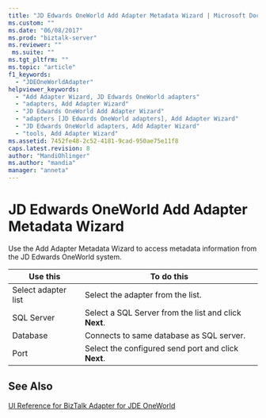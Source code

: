 ```yaml
---
title: "JD Edwards OneWorld Add Adapter Metadata Wizard | Microsoft Docs"
ms.custom: ""
ms.date: "06/08/2017"
ms.prod: "biztalk-server"
ms.reviewer: ""
 ms.suite: ""
ms.tgt_pltfrm: ""
ms.topic: "article"
f1_keywords: 
  - "JDEOneWorldAdapter"
helpviewer_keywords: 
  - "Add Adapter Wizard, JD Edwards OneWorld adapters"
  - "adapters, Add Adapter Wizard"
  - "JD Edwards OneWorld Add Adapter Wizard"
  - "adapters [JD Edwards OneWorld adapters], Add Adapter Wizard"
  - "JD Edwards OneWorld adapters, Add Adapter Wizard"
  - "tools, Add Adapter Wizard"
ms.assetid: 7452fe48-2c52-4181-9cad-950ae75e11f8
caps.latest.revision: 8
author: "MandiOhlinger"
ms.author: "mandia"
manager: "anneta"
---
```

# JD Edwards OneWorld Add Adapter Metadata Wizard
Use the Add Adapter Metadata Wizard to access metadata information from the JD Edwards OneWorld system.  
  
|Use this|To do this|  
|--------------|----------------|  
|Select adapter list|Select the adapter from the list.|  
|SQL Server|Select a SQL Server from the list and click **Next**.|  
|Database|Connects to same database as SQL server.|  
|Port|Select the configured send port and click **Next**.|  
  
## See Also  
 [UI Reference for BizTalk Adapter for JDE OneWorld](../core/ui-reference-for-biztalk-adapter-for-jde-oneworld.md)